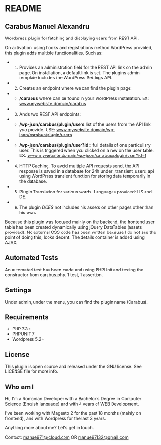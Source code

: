 # README

## Carabus Manuel Alexandru

Wordpress plugin for fetching and displaying users from REST API.

On activation, using hooks and registrations method WordPress provided, this plugin adds multiple functionalities.
Such as:

* 1. Provides an administration field for the REST API link on the admin page. On installation, a default link is set. The plugins admin template includes the WordPress Settings API.

* 2. Creates an endpoint where we can find the plugin page:
* * **/carabus** where can be found in your WordPress installation. EX: www.mywebsite.domain/carabus

* 3. Ands two REST API endpoints:
* * **/wp-json/carabus/plugin/users** list of the users from the API link *you* provide. USE: www.mywebsite.domain/wp-json/carabus/plugin/users
* * **/wp-json/carabus/plugin/user?id=** full details of one particullary user. This is triggered when you clicked on a row on the user table. EX: www.mywebsite.domain/wp-json/carabus/plugin/user?id=1

* 4. HTTP Caching. To avoid multiple API requests send, the API response is saved in a database for 24h under _transient_users_api using WordPress transient function for storing data temporarily in the database.

* 5. Plugin Translation for various words. Languages provided: US and DE. 

* 6. The plugin *DOES* not includes his assets on other pages other than his own.

Because this plugin was focused mainly on the backend, the frontend user table has been created dynamically using jQuery DataTables (assets provided). No external CSS code has been written because I do not see the point of doing this, looks decent.
The details container is added using AJAX.

## Automated Tests
An automated test has been made and using PHPUnit and testing the constructor from carabus.php. 1 test, 1 assertion.

## Settings
Under admin, under the menu, you can find the plugin name (Carabus).

## Requirements

* PHP 7.3+
* PHPUNIT 7
* Wordpress 5.2+

## License

This plugin is open source and released under the GNU license. See LICENSE file for more info.

## Who am I

Hi, I'm a Romanian Developer with a Bachelor's Degree in Computer Science (English language) and with 4 years of WEB Development.

I've been working with Magento 2 for the past 18 months (mainly on frontend), and with Wordpress for the last 3 years.

Anything more about me? Let's get in touch.

Contact: manue971@icloud.com OR manue97132@gmail.com